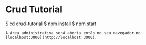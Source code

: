 # Crud Tutorial



$ cd crud-tutorial
$ npm install
$ npm start
```
A área administrativa será aberta então no seu navegador no [localhost:3000](http://localhost:3000).
